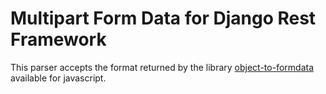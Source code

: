 # Multipart Form Data for Django Rest Framework

This parser accepts the format returned by the library [object-to-formdata](https://github.com/therealparmesh/object-to-formdata) available for javascript.
